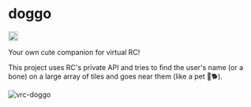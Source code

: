 # doggo
<a href='https://www.recurse.com/scout/click?t=c2145247ac99873ea5b8dac042fc7abb' title='Made with love at the Recurse Center'><img src='https://cloud.githubusercontent.com/assets/2883345/11325206/336ea5f4-9150-11e5-9e90-d86ad31993d8.png' height='20px'/></a>


Your own cute companion for virtual RC!

This project uses RC's private API and tries to find the user's name (or a bone) on a large array of tiles and goes near them (like a pet 🐶🐕).

![vrc-doggo](https://user-images.githubusercontent.com/54525904/118391971-9b10a700-b654-11eb-8ba2-ac926fd179a1.gif)

